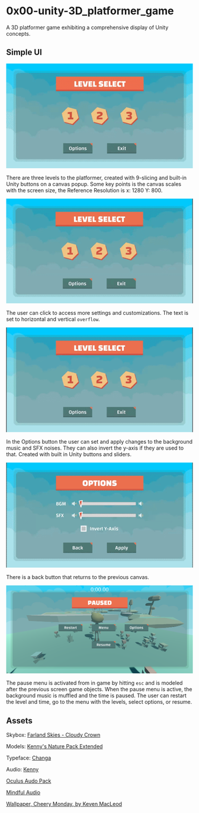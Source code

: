 # 0x00-unity-3D_platformer_game
 A 3D platformer game exhibiting a comprehensive display of Unity concepts.
 
## Simple UI
![Levels being clicked](https://raw.githubusercontent.com/szbrooks2017/0x00-unity-3D_platformer_game/main/Assets/Readme%20Assets/UI_levels_clicked.gif) 

There are three levels to the platformer, created with 9-slicing and built-in Unity buttons on a canvas popup. Some key points is the canvas scales with the screen size, the Reference Resolution is x: 1280 Y: 800.


![Options being clicked](https://raw.githubusercontent.com/szbrooks2017/0x00-unity-3D_platformer_game/main/Assets/Readme%20Assets/UI_levels_clicked_1.1.gif) 

The user can click to access more settings and customizations. The text is set to horizontal and vertical `overflow`. 


![Options button](https://raw.githubusercontent.com/szbrooks2017/0x00-unity-3D_platformer_game/main/Assets/Readme%20Assets/UI_options_button.gif) 

In the Options button the user can set and apply changes to the background music and SFX noises. They can also invert the y-axis if they are used to that. Created with built in Unity buttons and sliders. 


![Settings](https://raw.githubusercontent.com/szbrooks2017/0x00-unity-3D_platformer_game/main/Assets/Readme%20Assets/UI_options_clicked.gif) 

There is a back button that returns to the previous canvas.


![Pause Menu](https://raw.githubusercontent.com/szbrooks2017/0x00-unity-3D_platformer_game/main/Assets/Readme%20Assets/Pause%20Menu.png) 

The pause menu is activated from in game by hitting `esc` and is modeled after the previous screen game objects. When the pause menu is active, the background music is muffled and the time is paused. The user can restart the level and time, go to the menu with the levels, select options, or resume.


## Assets
Skybox: [Farland Skies - Cloudy Crown](https://assetstore.unity.com/packages/2d/textures-materials/sky/farland-skies-cloudy-crown-60004)

Models: [Kenny's Nature Pack Extended](https://kenney.nl/assets/nature-pack-extended)

Typeface: [Changa](https://fonts.google.com/specimen/Changa)

Audio: 
[Kenny](https://kenney.nl/)

[Oculus Audo Pack](https://developer.oculus.com/downloads/package/oculus-audio-pack-1/)

[Mindful Audio](https://mindful-audio.com/)

[Wallpaper, Cheery Monday, by Keven MacLeod](https://creativecommons.org/licenses/by/3.0/)

